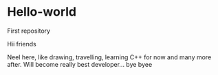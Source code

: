 # Hello-world
First repository

Hii friends

Neel here, like drawing, travelling, learning C++ for now and many more after.
Will become really best developer...
bye byee
